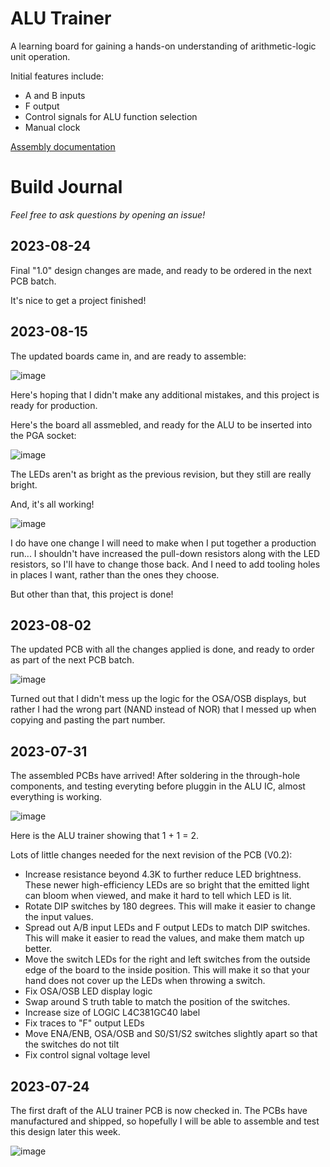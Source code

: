 # ALU Trainer

A learning board for gaining a hands-on understanding of arithmetic-logic unit operation.

Initial features include:
- A and B inputs
- F output
- Control signals for ALU function selection
- Manual clock

[Assembly documentation](https://github.com/dslik/protonema/blob/main/trainers/1620A/1620-8201.pdf)

# Build Journal

_Feel free to ask questions by opening an issue!_

## 2023-08-24

Final "1.0" design changes are made, and ready to be ordered in the next PCB batch.

It's nice to get a project finished!

## 2023-08-15

The updated boards came in, and are ready to assemble:

![image](https://github.com/dslik/protonema/assets/5757591/8ec55101-aabc-4297-9cef-391744230868)

Here's hoping that I didn't make any additional mistakes, and this project is ready for production.

Here's the board all assmebled, and ready for the ALU to be inserted into the PGA socket:

![image](https://github.com/dslik/protonema/assets/5757591/427d0c4e-95dc-45a7-827d-b29c4214f94e)

The LEDs aren't as bright as the previous revision, but they still are really bright. 

And, it's all working!

![image](https://github.com/dslik/protonema/assets/5757591/6403cbda-b191-4f45-af59-830f0d770a98)

I do have one change I will need to make when I put together a production run... I shouldn't have increased the pull-down resistors along with the LED resistors, so I'll have to change those back. And I need to add tooling holes in places I want, rather than the ones they choose.

But other than that, this project is done!

## 2023-08-02

The updated PCB with all the changes applied is done, and ready to order as part of the next PCB batch.

![image](https://github.com/dslik/protonema/assets/5757591/b78dfacc-2ac7-499c-ae0d-2d7fe5468e16)

Turned out that I didn't mess up the logic for the OSA/OSB displays, but rather I had the wrong part (NAND instead of NOR) that I messed up when copying and pasting the part number.

## 2023-07-31

The assembled PCBs have arrived! After soldering in the through-hole components, and testing everyting before pluggin in the ALU IC, almost everything is working.

![image](https://github.com/dslik/protonema/assets/5757591/bfd7f0f2-4fc1-4f6f-b871-feb2e840938d)

Here is the ALU trainer showing that 1 + 1 = 2.

Lots of little changes needed for the next revision of the PCB (V0.2):

- Increase resistance beyond 4.3K to further reduce LED brightness. These newer high-efficiency LEDs are so bright that the emitted light can bloom when viewed, and make it hard to tell which LED is lit.
- Rotate DIP switches by 180 degrees. This will make it easier to change the input values.
- Spread out A/B input LEDs and F output LEDs to match DIP switches. This will make it easier to read the values, and make them match up better.
- Move the switch LEDs for the right and left switches from the outside edge of the board to the inside position. This will make it so that your hand does not cover up the LEDs when throwing a switch.
- Fix OSA/OSB LED display logic
- Swap around S truth table to match the position of the switches.
- Increase size of LOGIC L4C381GC40 label
- Fix traces to "F" output LEDs
- Move ENA/ENB, OSA/OSB and S0/S1/S2 switches slightly apart so that the switches do not tilt
- Fix control signal voltage level

## 2023-07-24

The first draft of the ALU trainer PCB is now checked in. The PCBs have manufactured and shipped, so hopefully I will be able to assemble and test this design later this week.

![image](https://github.com/dslik/protonema/assets/5757591/0b3c2193-0d05-4bc8-82e5-b252ea84a457)

